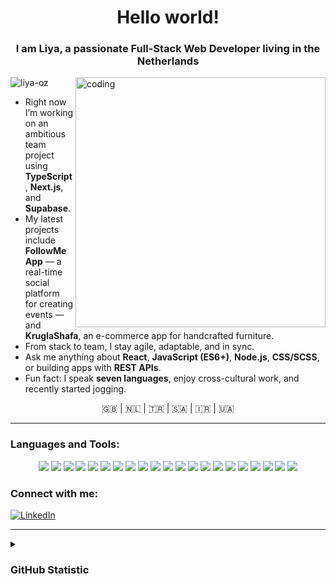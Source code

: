 <h1 align="center">Hello world! </h1>
<h3 align="center"> I am Liya, a passionate Full-Stack Web Developer living in the Netherlands</h3>

<img align="right" alt="coding" width="400" src="https://i.imgur.com/afSGlLu.png">

<p align="left"> 
  <img src="https://komarev.com/ghpvc/?username=liya-oz&label=Profile%20views&color=0e75b6&style=flat" alt="liya-oz" /> 
</p>

- Right now I’m working on an ambitious team project using **TypeScript**, **Next.js**, and **Supabase**.  
- My latest projects include **FollowMe App** — a real-time social platform for creating events — and **KruglaShafa**, an e-commerce app for handcrafted furniture.  
- From stack to team, I stay agile, adaptable, and in sync. 
- Ask me anything about **React**, **JavaScript (ES6+)**, **Node.js**, **CSS/SCSS**, or building apps with **REST APIs**.  
- Fun fact: I speak **seven languages**, enjoy cross-cultural work, and recently started jogging.


<p align="center"> 🇬🇧 | 🇳🇱 | 🇹🇷 | 🇸🇦 | 🇮🇷 | 🇺🇦 </p>

---

### Languages and Tools:

<p align="center">
  <img src="https://img.shields.io/badge/React-20232A?style=flat&logo=react&logoColor=61DAFB" />
  <img src="https://img.shields.io/badge/JavaScript-F7DF1E?style=flat&logo=javascript&logoColor=black" />
  <img src="https://img.shields.io/badge/TypeScript-3178C6?style=flat&logo=typescript&logoColor=white" />
  <img src="https://img.shields.io/badge/Next.js-000000?style=flat&logo=nextdotjs&logoColor=white" />
  <img src="https://img.shields.io/badge/Vite-646CFF?style=flat&logo=vite&logoColor=white" />
  <img src="https://img.shields.io/badge/Vercel-000000?style=flat&logo=vercel&logoColor=white" />
  <img src="https://img.shields.io/badge/Netlify-00C7B7?style=flat&logo=netlify&logoColor=white" />
  <img src="https://img.shields.io/badge/HTML5-E34F26?style=flat&logo=html5&logoColor=white" />
  <img src="https://img.shields.io/badge/CSS3-1572B6?style=flat&logo=css3&logoColor=white" />
  <img src="https://img.shields.io/badge/SASS-CC6699?style=flat&logo=sass&logoColor=white" />
  <img src="https://img.shields.io/badge/Tailwind_CSS-38B2AC?style=flat&logo=tailwind-css&logoColor=white" />
  <img src="https://img.shields.io/badge/Figma-F24E1E?style=flat&logo=figma&logoColor=white" />
  <img src="https://img.shields.io/badge/VS%20Code-007ACC?style=flat&logo=visual-studio-code&logoColor=white" />
  <img src="https://img.shields.io/badge/Node.js-339933?style=flat&logo=nodedotjs&logoColor=white" />
  <img src="https://img.shields.io/badge/Express.js-000000?style=flat&logo=express&logoColor=white" />
  <img src="https://img.shields.io/badge/Socket.io-010101?style=flat&logo=socket.io&logoColor=white" />
  <img src="https://img.shields.io/badge/MongoDB-47A248?style=flat&logo=mongodb&logoColor=white" />
  <img src="https://img.shields.io/badge/MySQL-005C84?style=flat&logo=mysql&logoColor=white" />
  <img src="https://img.shields.io/badge/Postman-FF6C37?style=flat&logo=postman&logoColor=white" />
  <img src="https://img.shields.io/badge/NPM-CB3837?style=flat&logo=npm&logoColor=white" />
  <img src="https://img.shields.io/badge/Git-F05032?style=flat&logo=git&logoColor=white" />
</p>

### Connect with me:

<p align="left">
  <a href="https://www.linkedin.com/in/yuliia-ozkan-5580b2262/" target="_blank">
    <img src="https://img.shields.io/badge/LinkedIn-%230077B5.svg?style=for-the-badge&logo=linkedin&logoColor=white" alt="LinkedIn"/>
  </a>
</p>

---

<details>
  <summary><h3>GitHub Statistic</h3></summary>
<p><img align="center" src="https://github-readme-stats.vercel.app/api/top-langs?username=liya-oz&show_icons=true&locale=en&layout=compact" alt="liya-oz" /></p>
  
---

<p><img align="left" src="https://github-readme-streak-stats.herokuapp.com/?user=liya-oz&" alt="liya-oz" /></p>
<p>&nbsp;<img align="right" src="https://github-readme-stats.vercel.app/api?username=liya-oz&show_icons=true&locale=en" alt="liya-oz" /></p>
</details>


